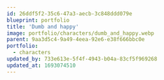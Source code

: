 ```yaml
---
id: 26ddf5f2-35c6-47a3-aecb-3c848ddd079e
blueprint: portfolio
title: 'Dumb and happy'
image: portfolio/characters/dumb_and_happy.webp
parent: 9aa3d5c4-9a49-4eea-92e6-e38f666bbc0e
portfolio:
  - characters
updated_by: 733e613e-5f4f-4943-b04a-83cf5f969268
updated_at: 1693074510
---
```

